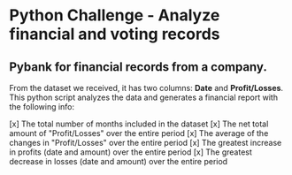 # Python Challenge - Analyze financial and voting records

## Pybank for financial records from a company. 

From the dataset we received, it has two columns: **Date** and **Profit/Losses**.
This python script analyzes the data and generates a financial report with the following info:

[x] The total number of months included in the dataset
[x] The net total amount of "Profit/Losses" over the entire period
[x] The average of the changes in "Profit/Losses" over the entire period
[x] The greatest increase in profits (date and amount) over the entire period
[x] The greatest decrease in losses (date and amount) over the entire period